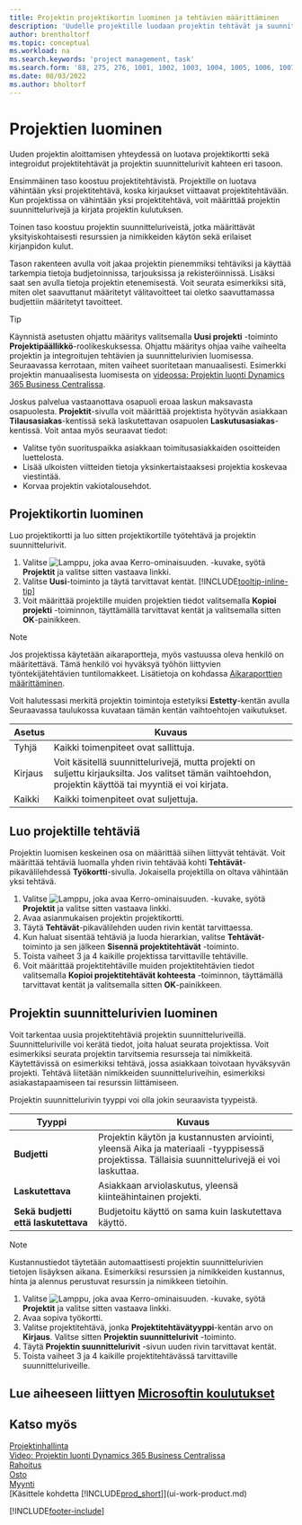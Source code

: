 ```yaml
---
title: Projektin projektikortin luominen ja tehtävien määrittäminen
description: 'Uudelle projektille luodaan projektin tehtävät ja suunnittelurivit sisältävä projektikortti, mikä auttaa edistymisen ja budjettien hallinnassa.'
author: brentholtorf
ms.topic: conceptual
ms.workload: na
ms.search.keywords: 'project management, task'
ms.search.form: '88, 275, 276, 1001, 1002, 1003, 1004, 1005, 1006, 1007, 1020'
ms.date: 08/03/2022
ms.author: bholtorf
---
```

# Projektien luominen

Uuden projektin aloittamisen yhteydessä on luotava projektikortti sekä integroidut projektitehtävät ja projektin suunnittelurivit kahteen eri tasoon.  

Ensimmäinen taso koostuu projektitehtävistä. Projektille on luotava vähintään yksi projektitehtävä, koska kirjaukset viittaavat projektitehtävään. Kun projektissa on vähintään yksi projektitehtävä, voit määrittää projektin suunnittelurivejä ja kirjata projektin kulutuksen.

Toinen taso koostuu projektin suunnitteluriveistä, jotka määrittävät yksityiskohtaisesti resurssien ja nimikkeiden käytön sekä erilaiset kirjanpidon kulut.

Tason rakenteen avulla voit jakaa projektin pienemmiksi tehtäviksi ja käyttää tarkempia tietoja budjetoinnissa, tarjouksissa ja rekisteröinnissä. Lisäksi saat sen avulla tietoja projektin etenemisestä. Voit seurata esimerkiksi sitä, miten olet saavuttanut määritetyt välitavoitteet tai oletko saavuttamassa budjettiin määritetyt tavoitteet.

> [!TIP]
> Käynnistä asetusten ohjattu määritys valitsemalla **Uusi projekti** -toiminto **Projektipäällikkö**-roolikeskuksessa. Ohjattu määritys ohjaa vaihe vaiheelta projektin ja integroitujen tehtävien ja suunnittelurivien luomisessa. Seuraavassa kerrotaan, miten vaiheet suoritetaan manuaalisesti. Esimerkki projektin manuaalisesta luomisesta on [videossa: Projektin luonti Dynamics 365 Business Centralissa](https://www.youtube.com/watch?v=VqaPWr7BWmw).

Joskus palvelua vastaanottava osapuoli eroaa laskun maksavasta osapuolesta. **Projektit**-sivulla voit määrittää projektista hyötyvän asiakkaan **Tilausasiakas**-kentissä sekä laskutettavan osapuolen **Laskutusasiakas**-kentissä. Voit antaa myös seuraavat tiedot: 

* Valitse työn suorituspaikka asiakkaan toimitusasiakkaiden osoitteiden luettelosta.
* Lisää ulkoisten viitteiden tietoja yksinkertaistaaksesi projektia koskevaa viestintää.
* Korvaa projektin vakiotalousehdot.

## Projektikortin luominen

Luo projektikortti ja luo sitten projektikortille työtehtävä ja projektin suunnittelurivit.

1. Valitse ![Lamppu, joka avaa Kerro-ominaisuuden.](media/ui-search/search_small.png "Kerro, mitä haluat tehdä") -kuvake, syötä **Projektit** ja valitse sitten vastaava linkki.  
2. Valitse **Uusi**-toiminto ja täytä tarvittavat kentät. [!INCLUDE[tooltip-inline-tip](includes/tooltip-inline-tip_md.md)]
3. Voit määrittää projektille muiden projektien tiedot valitsemalla **Kopioi projekti** -toiminnon, täyttämällä tarvittavat kentät ja valitsemalla sitten **OK**-painikkeen.

> [!NOTE]  
> Jos projektissa käytetään aikaraportteja, myös vastuussa oleva henkilö on määritettävä. Tämä henkilö voi hyväksyä työhön liittyvien työntekijätehtävien tuntilomakkeet. Lisätietoja on kohdassa [Aikaraporttien määrittäminen](projects-how-setup-time-sheets.md).

Voit halutessasi merkitä projektin toimintoja estetyiksi **Estetty**-kentän avulla Seuraavassa taulukossa kuvataan tämän kentän vaihtoehtojen vaikutukset.

|Asetus  |Kuvaus  |
|---------|---------|
|Tyhjä |Kaikki toimenpiteet ovat sallittuja.|
|Kirjaus    |Voit käsitellä suunnittelurivejä, mutta projekti on suljettu kirjauksilta. Jos valitset tämän vaihtoehdon, projektin käyttöä tai myyntiä ei voi kirjata.|
|Kaikki  |Kaikki toimenpiteet ovat suljettuja.|

## Luo projektille tehtäviä

Projektin luomisen keskeinen osa on määrittää siihen liittyvät tehtävät. Voit määrittää tehtäviä luomalla yhden rivin tehtävää kohti **Tehtävät**-pikavälilehdessä **Työkortti**-sivulla. Jokaisella projektilla on oltava vähintään yksi tehtävä.

1. Valitse ![Lamppu, joka avaa Kerro-ominaisuuden.](media/ui-search/search_small.png "Kerro, mitä haluat tehdä") -kuvake, syötä **Projektit** ja valitse sitten vastaava linkki.
2. Avaa asianmukaisen projektin projektikortti.
3. Täytä **Tehtävät**-pikavälilehden uuden rivin kentät tarvittaessa.
4. Kun haluat sisentää tehtäviä ja luoda hierarkian, valitse **Tehtävät**-toiminto ja sen jälkeen **Sisennä projektitehtävät** -toiminto.
5. Toista vaiheet 3 ja 4 kaikille projektissa tarvittaville tehtäville.
6. Voit määrittää projektitehtäville muiden projektitehtävien tiedot valitsemalla **Kopioi projektitehtävät kohteesta** -toiminnon, täyttämällä tarvittavat kentät ja valitsemalla sitten **OK**-painikkeen.

## Projektin suunnittelurivien luominen

Voit tarkentaa uusia projektitehtäviä projektin suunnitteluriveillä. Suunnitteluriville voi kerätä tiedot, joita haluat seurata projektissa. Voit esimerkiksi seurata projektin tarvitsemia resursseja tai nimikkeitä. Käytettävissä on esimerkiksi tehtävä, jossa asiakkaan toivotaan hyväksyvän projekti. Tehtävä liitetään nimikkeiden suunnitteluriveihin, esimerkiksi asiakastapaamiseen tai resurssin liittämiseen.  

Projektin suunnittelurivin tyyppi voi olla jokin seuraavista tyypeistä.  

| Tyyppi | Kuvaus |
| --- | --- |
| **Budjetti** |Projektin käytön ja kustannusten arviointi, yleensä Aika ja materiaali -tyyppisessä projektissa. Tällaisia suunnittelurivejä ei voi laskuttaa. |
| **Laskutettava** |Asiakkaan arviolaskutus, yleensä kiinteähintainen projekti. |
| **Sekä budjetti että laskutettava** |Budjetoitu käyttö on sama kuin laskutettava käyttö. |

> [!NOTE]
> Kustannustiedot täytetään automaattisesti projektin suunnittelurivien tietojen lisäyksen aikana. Esimerkiksi resurssien ja nimikkeiden kustannus, hinta ja alennus perustuvat resurssin ja nimikkeen tietoihin. 

1. Valitse ![Lamppu, joka avaa Kerro-ominaisuuden.](media/ui-search/search_small.png "Kerro, mitä haluat tehdä") -kuvake, syötä **Projektit** ja valitse sitten vastaava linkki.
2. Avaa sopiva työkortti.
3. Valitse projektitehtävä, jonka **Projektitehtävätyyppi**-kentän arvo on **Kirjaus**. Valitse sitten **Projektin suunnittelurivit** -toiminto.  
4. Täytä **Projektin suunnittelurivit** -sivun uuden rivin tarvittavat kentät.
5. Toista vaiheet 3 ja 4 kaikille projektitehtävässä tarvittaville suunnitteluriveille.

## Lue aiheeseen liittyen [Microsoftin koulutukset](/training/modules/create-new-job/)

## Katso myös

[Projektinhallinta](projects-manage-projects.md)  
[Video: Projektin luonti Dynamics 365 Business Centralissa](https://www.youtube.com/watch?v=VqaPWr7BWmw)  
[Rahoitus](finance.md)  
[Osto](purchasing-manage-purchasing.md)  
[Myynti](sales-manage-sales.md)  
[Käsittele kohdetta [!INCLUDE[prod_short](includes/prod_short.md)]](ui-work-product.md)  


[!INCLUDE[footer-include](includes/footer-banner.md)]
